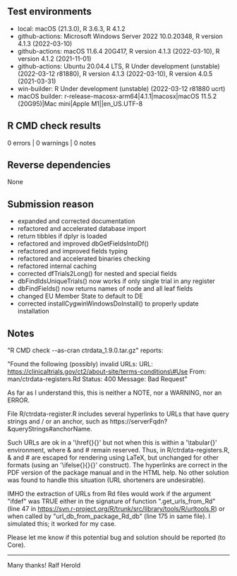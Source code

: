 ## Test environments

* local: macOS (21.3.0), R 3.6.3, R 4.1.2
* github-actions: Microsoft Windows Server 2022 10.0.20348, R version 4.1.3 (2022-03-10)
* github-actions: macOS 11.6.4 20G417, R version 4.1.3 (2022-03-10), R version 4.1.2 (2021-11-01)
* github-actions: Ubuntu 20.04.4 LTS, R Under development (unstable) (2022-03-12 r81880), R version 4.1.3 (2022-03-10), R version 4.0.5 (2021-03-31)
* win-builder: R Under development (unstable) (2022-03-12 r81880 ucrt)
* macOS builder: r-release-macosx-arm64|4.1.1|macosx|macOS 11.5.2 (20G95)|Mac mini|Apple M1||en_US.UTF-8 

## R CMD check results

0 errors | 0 warnings | 0 notes

## Reverse dependencies

None

## Submission reason

 - expanded and corrected documentation
 - refactored and accelerated database import
 - return tibbles if dplyr is loaded
 - refactored and improved dbGetFieldsIntoDf() 
 - refactored and improved fields typing
 - refactored and accelerated binaries checking
 - refactored internal caching
 - corrected dfTrials2Long() for nested and special fields
 - dbFindIdsUniqueTrials() now works if only single trial in any register
 - dbFindFields() now returns names of node and all leaf fields
 - changed EU Member State to default to DE
 - corrected installCygwinWindowsDoInstall() to properly update installation

## Notes

"R CMD check --as-cran ctrdata_1.9.0.tar.gz" reports: 

"Found the following (possibly) invalid URLs:
  URL: https://clinicaltrials.gov/ct2/about-site/terms-conditions\#Use
    From: man/ctrdata-registers.Rd
    Status: 400
    Message: Bad Request"

As far as I understand this, this is neither a NOTE, nor a WARNING, nor an ERROR. 

File R/ctrdata-register.R includes several hyperlinks to URLs that have query 
strings and / or an anchor, such as https://serverFqdn?&queryStrings#anchorName. 

Such URLs are ok in a '\href{}{}' but not when this is within a '\tabular{}' environment, 
where & and # remain reserved. Thus, in R/ctrdata-registers.R, & and # are escaped for rendering 
using LaTeX, but unchanged for other formats (using an '\ifelse{}{}{}' construct).
The hyperlinks are correct in the PDF version of the package manual and in the HTML help. 
No other solution was found to handle this situation (URL shorteners are undesirable). 

IMHO the extraction of URLs from Rd files would work if the argument "ifdef" was TRUE 
either in the signature of function ".get_urls_from_Rd" (line 47 in 
https://svn.r-project.org/R/trunk/src/library/tools/R/urltools.R) or when called by 
"url_db_from_package_Rd_db" (line 175 in same file). I simulated this; it worked for my case. 

Please let me know if this potential bug and solution should be reported (to Core). 

----------
Many thanks!
Ralf Herold
